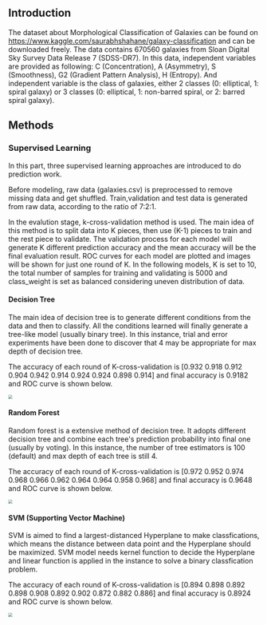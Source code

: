 ## Introduction

The dataset about Morphological Classification of Galaxies can be found on https://www.kaggle.com/saurabhshahane/galaxy-classification and can be downloaded freely. The data contains 670560 galaxies from  Sloan Digital Sky Survey Data Release 7 (SDSS-DR7). In this data, independent variables are provided as following: C (Concentration), A (Asymmetry), S (Smoothness), G2 (Gradient Pattern Analysis), H (Entropy). And independent variable is the class of galaxies, either 2 classes (0: elliptical, 1: spiral galaxy) or 3 classes (0: elliptical, 1: non-barred spiral, or 2: barred spiral galaxy). 

## Methods

### Supervised Learning
In this part, three supervised learning approaches are introduced to do prediction work.  

Before modeling, raw data (galaxies.csv) is preprocessed to remove missing data and get shuffled. Train,validation and test data is generated from raw data, according to the ratio of 7:2:1. 

In the evalution stage, k-cross-validation method is used. The main idea of this method is to split data into K pieces, then use (K-1) pieces to train and the rest piece to validate. The validation process for each model will generate K different prediction accuracy and the mean accuracy will be the final evaluation result. ROC curves for each model are plotted and images will be shown for just one round of K. In the following models, K is set to 10, the total number of samples for training and validating is 5000 and class_weight is set as balanced considering uneven distribution of data.  

#### Decision Tree

The main idea of decision tree is to generate different conditions from the data and then to classify. All the conditions learned will finally generate a tree-like model (usually binary tree). In this instance, trial and error experiments have been done to discover that 4 may be appropriate for max depth of decision tree.

The accuracy of each round of K-cross-validation is [0.932 0.918 0.912 0.904 0.942 0.914 0.924 0.924 0.898 0.914] and final accuracy is 0.9182 and ROC curve is shown below. 

<img src="E:\iselab\IseWork\galaxies\Decision Tree.png" style="zoom: 50%;" />

#### Random Forest

Random forest is a extensive method of decision tree. It adopts different decision tree and combine each tree's prediction probability into final one (usually by voting). In this instance, the number of tree estimators is 100 (default) and max depth of each tree is still 4. 

The accuracy of each round of K-cross-validation is [0.972 0.952 0.974 0.968 0.966 0.962 0.964 0.964 0.958 0.968] and final accuracy is 0.9648 and ROC curve is shown below. 

<img src="E:\iselab\IseWork\galaxies\Random Forest.png" style="zoom: 50%;" />

#### SVM (Supporting Vector Machine)

SVM is aimed to find a largest-distanced Hyperplane to make classfications, which means the distance between data point and the Hyperplane should be maximized. SVM model needs kernel function to decide the Hyperplane and linear function is applied in the instance to solve a binary classfication problem. 

The accuracy of each round of K-cross-validation is [0.894 0.898 0.892 0.898 0.908 0.892 0.902 0.872 0.882 0.886] and final accuracy is 0.8924 and ROC curve is shown below. 

<img src="E:\iselab\IseWork\galaxies\SVM.png" style="zoom: 50%;" />